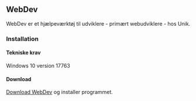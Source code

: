 ## WebDev
WebDev er et hjælpeværktøj til udviklere - primært webudviklere - hos Unik.

### Installation

#### Tekniske krav
Windows 10 version 17763

#### Download
[Download WebDev](https://ilbrando.blob.core.windows.net/webdev/WebDev.msix) og installer programmet.